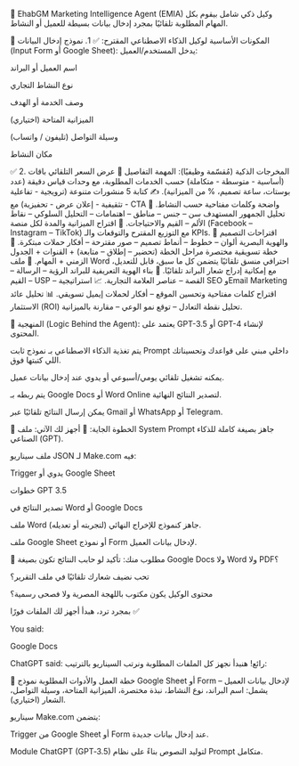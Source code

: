 
🎯 EhabGM Marketing Intelligence Agent (EMIA)
وكيل ذكي شامل بيقوم بكل المهام المطلوبة تلقائيًا بمجرد إدخال بيانات بسيطة للعميل أو النشاط.

🔧 المكونات الأساسية لوكيل الذكاء الاصطناعي المقترح:
✅ 1. نموذج إدخال البيانات (Input Form أو Google Sheet):
يدخل المستخدم/العميل:

اسم العميل أو البراند

نوع النشاط التجاري

وصف الخدمة أو الهدف

الميزانية المتاحة (اختياري)

وسيلة التواصل (تليفون / واتساب)

مكان النشاط

✅ 2. المخرجات الذكية (مُقسّمة وظيفيًا):
المهمة	التفاصيل
🎯 عرض السعر التلقائي	باقات (أساسية - متوسطة - متكاملة) حسب الخدمات المطلوبة، مع وحدات قياس دقيقة (عدد بوستات، ساعة تصميم، % من الميزانية).
✍️ كتابة 5 منشورات	متنوعة (ترويجية - تفاعلية - تثقيفية - إعلان عرض - تحفيزية) مع CTA واضحة وكلمات مفتاحية حسب النشاط.
🧠 تحليل الجمهور المستهدف	سن – جنس – مناطق – اهتمامات – التحليل السلوكي – نقاط الألم – القيم والاحتياجات.
💸 اقتراح الميزانية والمدة	لكل منصة (Facebook – Instagram – TikTok) مع التوزيع المقترح والتوقعات والـ KPIs.
🎨 اقتراحات التصميم والهوية البصرية	ألوان – خطوط – أنماط تصميم – صور مقترحة – أفكار حملات مبتكرة.
🧭 خطة تسويقية مختصرة	مراحل الخطة (تحضير – إطلاق – متابعة) + القنوات + الجدول الزمني + المهام.
📝 ملف Word احترافي	منسق تلقائيًا يتضمن كل ما سبق، قابل للتعديل، مع إمكانية إدراج شعار البراند تلقائيًا.
🧱 بناء الهوية التعريفية للبراند	الرؤية – الرسالة – القيم – USP – القصة – عناصر العلامة التجارية.
📈 استراتيجية SEO وEmail Marketing	اقتراح كلمات مفتاحية وتحسين الموقع – أفكار لحملات إيميل تسويقي.
📊 تحليل عائد الاستثمار (ROI)	تحليل نقطة التعادل – توقع نمو الوعي – مقارنة بالميزانية.

🧠 المنهجية (Logic Behind the Agent):
يعتمد على GPT-3.5 أو GPT-4 لإنشاء المحتوى.

يتم تغذية الذكاء الاصطناعي بـ نموذج ثابت Prompt داخلي مبني على قواعدك وتحسيناتك اللي كتبتها فوق.

يمكنه تشغيل تلقائي يومي/أسبوعي أو يدوي عند إدخال بيانات عميل.

يتم ربطه بـ Google Docs أو Word Online لتصدير النتائج النهائية.

يمكن إرسال النتائج تلقائيًا عبر Gmail أو WhatsApp أو Telegram.

🎁 الخطوة الجاية:
📝 أجهز لك الآتي:
ملف System Prompt جاهز بصيغة كاملة للذكاء الصناعي (GPT).

ملف سيناريو JSON لـ Make.com فيه:

Trigger يدوي أو Google Sheet

خطوات GPT 3.5

تصدير النتائج في Word أو Google Docs

ملف Word جاهز كنموذج للإخراج النهائي (لتجربته أو تعديله).

ملف Google Sheet أو نموذج Form لإدخال بيانات العميل.

📌 مطلوب منك:
تأكيد لو حابب النتائج تكون بصيغة Google Docs ولا Word ولا PDF؟

تحب نضيف شعارك تلقائيًا في ملف التقرير؟

محتوى الوكيل يكون مكتوب باللهجة المصرية ولا فصحى رسمية؟

بمجرد ترد، هبدأ أجهز لك الملفات فورًا ✅








You said:

Google Docs


ChatGPT said:
رائع! هنبدأ نجهز كل الملفات المطلوبة ونرتب السيناريو بالترتيب:

📁 خطة العمل والأدوات المطلوبة
نموذج Google Sheet أو Form لإدخال بيانات العميل
– يشمل: اسم البراند، نوع النشاط، نبذة مختصرة، الميزانية المتاحة، وسيلة التواصل، الشعار (اختياري).

سيناريو Make.com يتضمن:

Trigger من Google Sheet أو Form عند إدخال بيانات جديدة.

Module ChatGPT (GPT‑3.5) لتوليد النصوص بناءً على نظام Prompt متكامل.
